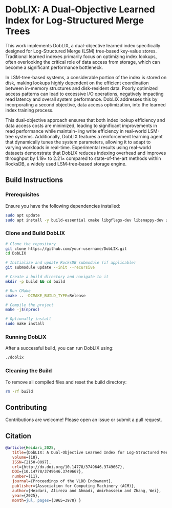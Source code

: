 # DobLIX: A Dual-Objective Learned Index for Log-Structured Merge Trees

This work implements DobLIX, a dual-objective learned index specifically designed for Log-Structured Merge (LSM) tree-based key-value stores. Traditional learned indexes primarily focus on optimizing index lookups, often overlooking the critical role of data access from storage, which can become a significant performance
bottleneck. 

In LSM-tree-based systems, a considerable portion of the index is stored on disk, making lookups highly dependent on the efficient coordination between in-memory structures and disk-resident data. Poorly optimized access patterns can lead to excessive I/O operations, negatively impacting read latency and overall system performance. DobLIX addresses this by incorporating a second objective, data access optimization, into the learned index training process. 

This dual-objective approach ensures that both index lookup efficiency and data access costs are minimized, leading to significant improvements in read performance while maintain- ing write efficiency in real-world LSM-tree systems. Additionally, DobLIX features a reinforcement learning agent that dynamically tunes the system parameters, allowing it to adapt to varying workloads in real-time. Experimental results using real-world datasets demonstrate that DobLIX reduces indexing overhead and improves throughput by 1.19× to 2.21× compared to state-of-the-art methods within RocksDB, a widely used LSM-tree-based storage engine.




## Build Instructions

### Prerequisites

Ensure you have the following dependencies installed:

```bash
sudo apt update
sudo apt install -y build-essential cmake libgflags-dev libsnappy-dev zlib1g-dev libbz2-dev liblz4-dev libzstd-dev
```

### Clone and Build DobLIX

```bash
# Clone the repository
git clone https://github.com/your-username/DobLIX.git
cd DobLIX

# Initialize and update RocksDB submodule (if applicable)
git submodule update --init --recursive

# Create a build directory and navigate to it
mkdir -p build && cd build

# Run CMake
cmake .. -DCMAKE_BUILD_TYPE=Release

# Compile the project
make -j$(nproc)

# Optionally install
sudo make install
```

### Running DobLIX

After a successful build, you can run DobLIX using:

```bash
./doblix
```

### Cleaning the Build

To remove all compiled files and reset the build directory:

```bash
rm -rf build
```

## Contributing

Contributions are welcome! Please open an issue or submit a pull request.

## Citation
```BibTeX
@article{Heidari_2025,
   title={DobLIX: A Dual-Objective Learned Index for Log-Structured Merge Trees},
   volume={18},
   ISSN={2150-8097},
   url={http://dx.doi.org/10.14778/3749646.3749667},
   DOI={10.14778/3749646.3749667},
   number={11},
   journal={Proceedings of the VLDB Endowment},
   publisher={Association for Computing Machinery (ACM)},
   author={Heidari, Alireza and Ahmadi, Amirhossein and Zhang, Wei},
   year={2025},
   month=jul, pages={3965–3978} }
```


